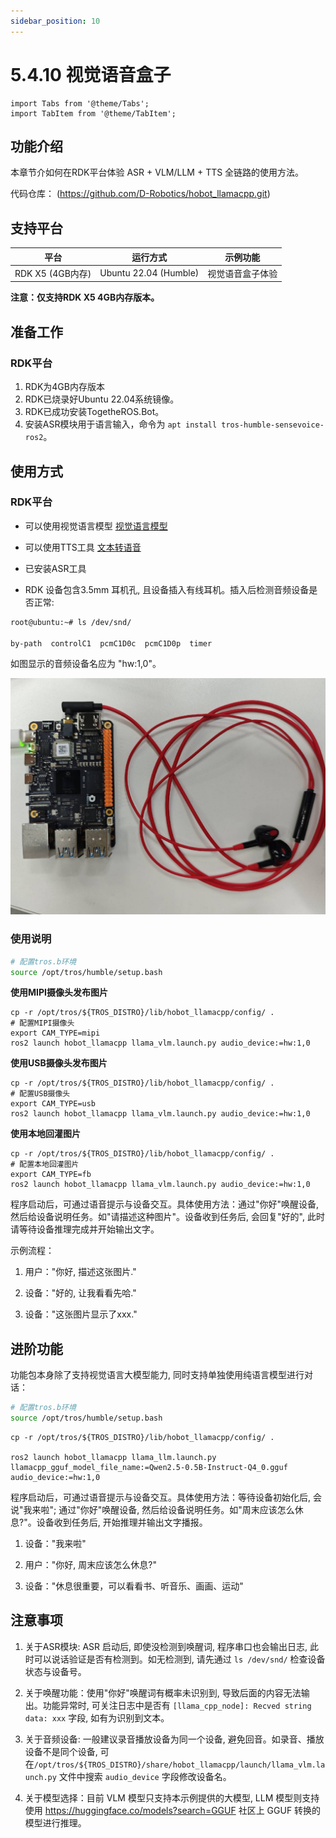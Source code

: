 ```yaml
---
sidebar_position: 10
---
```


# 5.4.10 视觉语音盒子

```mdx-code-block
import Tabs from '@theme/Tabs';
import TabItem from '@theme/TabItem';
```

## 功能介绍

本章节介如何在RDK平台体验 ASR + VLM/LLM + TTS 全链路的使用方法。

代码仓库： (https://github.com/D-Robotics/hobot_llamacpp.git)

## 支持平台

| 平台                            | 运行方式     | 示例功能           |
| ------------------------------- | ------------ | ------------------ |
| RDK X5 (4GB内存) | Ubuntu 22.04 (Humble) | 视觉语音盒子体验 |

**注意：仅支持RDK X5 4GB内存版本。**

## 准备工作

### RDK平台

1. RDK为4GB内存版本
2. RDK已烧录好Ubuntu 22.04系统镜像。
3. RDK已成功安装TogetheROS.Bot。
4. 安装ASR模块用于语言输入，命令为 `apt install tros-humble-sensevoice-ros2`。

## 使用方式

### RDK平台

- 可以使用视觉语言模型 [视觉语言模型](/docs/05_Robot_development/02_quick_demo/hobot_llamacpp.md)

- 可以使用TTS工具 [文本转语音](/docs/05_Robot_development/02_quick_demo/hobot_tts.md)

- 已安装ASR工具

- RDK 设备包含3.5mm 耳机孔, 且设备插入有线耳机。插入后检测音频设备是否正常:

```bash
root@ubuntu:~# ls /dev/snd/

by-path  controlC1  pcmC1D0c  pcmC1D0p  timer
```

如图显示的音频设备名应为 "hw:1,0"。

![headset](/../static/img/05_Robot_development/04_apps/image/vlm_boxs/headset.jpg)

### 使用说明

```bash
# 配置tros.b环境
source /opt/tros/humble/setup.bash
```

**使用MIPI摄像头发布图片**

```shell
cp -r /opt/tros/${TROS_DISTRO}/lib/hobot_llamacpp/config/ .
# 配置MIPI摄像头
export CAM_TYPE=mipi
ros2 launch hobot_llamacpp llama_vlm.launch.py audio_device:=hw:1,0
```

**使用USB摄像头发布图片**

```shell
cp -r /opt/tros/${TROS_DISTRO}/lib/hobot_llamacpp/config/ .
# 配置USB摄像头
export CAM_TYPE=usb
ros2 launch hobot_llamacpp llama_vlm.launch.py audio_device:=hw:1,0
```

**使用本地回灌图片**

```shell
cp -r /opt/tros/${TROS_DISTRO}/lib/hobot_llamacpp/config/ .
# 配置本地回灌图片
export CAM_TYPE=fb
ros2 launch hobot_llamacpp llama_vlm.launch.py audio_device:=hw:1,0
```

程序启动后，可通过语音提示与设备交互。具体使用方法：通过"你好"唤醒设备, 然后给设备说明任务。如"请描述这种图片"。设备收到任务后, 会回复"好的", 此时请等待设备推理完成并开始输出文字。

示例流程：

1. 用户："你好, 描述这张图片."

2. 设备："好的, 让我看看先哈."

3. 设备："这张图片显示了xxx."

## 进阶功能

功能包本身除了支持视觉语言大模型能力, 同时支持单独使用纯语言模型进行对话：

```bash
# 配置tros.b环境
source /opt/tros/humble/setup.bash
```

```shell
cp -r /opt/tros/${TROS_DISTRO}/lib/hobot_llamacpp/config/ .

ros2 launch hobot_llamacpp llama_llm.launch.py llamacpp_gguf_model_file_name:=Qwen2.5-0.5B-Instruct-Q4_0.gguf audio_device:=hw:1,0 
```

程序启动后，可通过语音提示与设备交互。具体使用方法：等待设备初始化后, 会说"我来啦"; 通过"你好"唤醒设备, 然后给设备说明任务。如"周末应该怎么休息?"。设备收到任务后, 开始推理并输出文字播报。

1. 设备："我来啦"

2. 用户："你好, 周末应该怎么休息?"

3. 设备："休息很重要，可以看看书、听音乐、画画、运动"

## 注意事项

1. 关于ASR模块: ASR 启动后, 即使没检测到唤醒词, 程序串口也会输出日志, 此时可以说话验证是否有检测到。如无检测到, 请先通过 `ls /dev/snd/` 检查设备状态与设备号。

2. 关于唤醒功能：使用"你好"唤醒词有概率未识别到, 导致后面的内容无法输出。功能异常时, 可关注日志中是否有 `[llama_cpp_node]: Recved string data: xxx` 字段, 如有为识别到文本。

3. 关于音频设备: 一般建议录音播放设备为同一个设备, 避免回音。如录音、播放设备不是同个设备, 可在`/opt/tros/${TROS_DISTRO}/share/hobot_llamacpp/launch/llama_vlm.launch.py` 文件中搜索 `audio_device` 字段修改设备名。

4. 关于模型选择：目前 VLM 模型只支持本示例提供的大模型, LLM 模型则支持使用 https://huggingface.co/models?search=GGUF 社区上 GGUF 转换的模型进行推理。